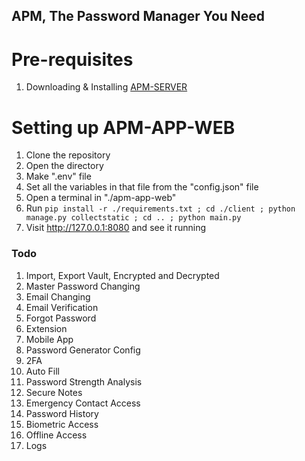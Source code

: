 ## APM, The Password Manager You Need

# Pre-requisites
1. Downloading & Installing [APM-SERVER](https://github.com/Abled-Taha/apm-server)

# Setting up APM-APP-WEB
1. Clone the repository
2. Open the directory
3. Make ".env" file
4. Set all the variables in that file from the "config.json" file
5. Open a terminal in "./apm-app-web"
6. Run ```pip install -r ./requirements.txt ; cd ./client ; python manage.py collectstatic ; cd .. ; python main.py```
7. Visit http://127.0.0.1:8080 and see it running

### Todo
1. Import, Export Vault, Encrypted and Decrypted
2. Master Password Changing
3. Email Changing
4. Email Verification
5. Forgot Password
6. Extension
7. Mobile App
8. Password Generator Config
9. 2FA
10. Auto Fill
11. Password Strength Analysis
12. Secure Notes
13. Emergency Contact Access
14. Password History
15. Biometric Access
16. Offline Access
17. Logs